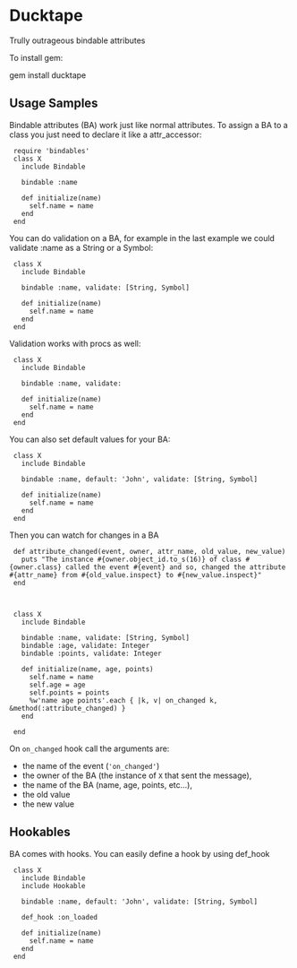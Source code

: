 Ducktape
=========

Trully outrageous bindable attributes

To install gem:

gem install ducktape

Usage Samples
-------------

Bindable attributes (BA) work just like normal attributes. To assign a BA to a class you just need to declare it like a attr_accessor:

     require 'bindables'
     class X
       include Bindable

       bindable :name

       def initialize(name)
         self.name = name
       end
     end

You can do validation on a BA, for example in the last example we could validate :name as a String or a Symbol:

     class X
       include Bindable
       
       bindable :name, validate: [String, Symbol]
       
       def initialize(name)
         self.name = name
       end
     end

Validation works with procs as well:

     class X
       include Bindable
     
       bindable :name, validate: 
     
       def initialize(name)
         self.name = name
       end
     end

You can also set default values for your BA:


     class X
       include Bindable
     
       bindable :name, default: 'John', validate: [String, Symbol]
     
       def initialize(name)
         self.name = name
       end
     end
     

Then you can watch for changes in a BA
	 
	 def attribute_changed(event, owner, attr_name, old_value, new_value)
	   puts "The instance #{owner.object_id.to_s(16)} of class #{owner.class} called the event #{event} and so, changed the attribute #{attr_name} from #{old_value.inspect} to #{new_value.inspect}"
	 end



	 class X
	   include Bindable
	   
	   bindable :name, validate: [String, Symbol]
	   bindable :age, validate: Integer
	   bindable :points, validate: Integer
	   
	   def initialize(name, age, points)
	     self.name = name
		 self.age = age
		 self.points = points
		 %w'name age points'.each { |k, v| on_changed k, &method(:attribute_changed) }
	   end
	   
	 end

On `on_changed` hook call the arguments are:
+ the name of the event (`'on_changed'`)
+ the owner of the BA (the instance of `X` that sent the message),
+ the name of the BA (name, age, points, etc...),
+ the old value
+ the new value
	 
Hookables
---------

BA comes with hooks. You can easily define a hook by using def_hook

     class X
       include Bindable
       include Hookable
	   
       bindable :name, default: 'John', validate: [String, Symbol]
	   
       def_hook :on_loaded
	   
       def initialize(name)
         self.name = name
       end
     end

    